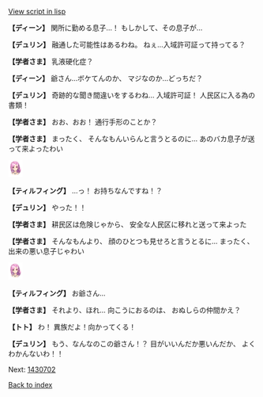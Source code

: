 [View script in lisp](../scripts/1430502.txt)

**【ディーン】**
関所に勤める息子…！
もしかして、その息子が…

**【デュリン】**
融通した可能性はあるわね。
ねぇ…入域許可証って持ってる？

**【学者さま】**
乳液硬化症？

**【ディーン】**
爺さん…ボケてんのか、
マジなのか…どっちだ？

**【デュリン】**
奇跡的な聞き間違いをするわね…
入域許可証！
人民区に入る為の書類！

**【学者さま】**
おお、おお！
通行手形のことか？

**【学者さま】**
まったく、
そんなもんいらんと言うとるのに…
あのバカ息子が送って来よったわい

<img src="../images/units/101411.png" alt="101411.png" height="34"/>

**【ティルフィング】**
…っ！
お持ちなんですね！？

**【デュリン】**
やった！！

**【学者さま】**
耕民区は危険じゃから、
安全な人民区に移れと送って来よった

**【学者さま】**
そんなもんより、
顔のひとつも見せろと言うとるに…
まったく、出来の悪い息子じゃわい

<img src="../images/units/101411.png" alt="101411.png" height="34"/>

**【ティルフィング】**
お爺さん…

**【学者さま】**
それより、ほれ…
向こうにおるのは、
おぬしらの仲間かえ？

**【トト】**
わ！
異族だよ！向かってくる！

**【デュリン】**
もう、なんなのこの爺さん！？
目がいいんだか悪いんだか、
よくわかんないわ！！

Next: [1430702](1430702.md)

[Back to index](index.md)
